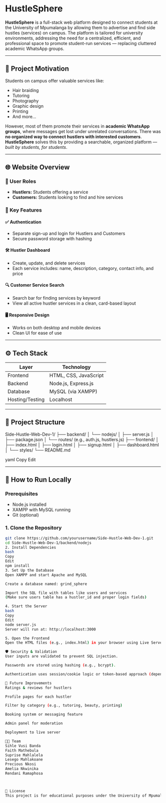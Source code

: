 # HustleSphere

**HustleSphere** is a full-stack web platform designed to connect students at the University of Mpumalanga by allowing them to advertise and find side hustles (services) on campus. The platform is tailored for university environments, addressing the need for a centralized, efficient, and professional space to promote student-run services — replacing cluttered academic WhatsApp groups.

---

## 🧠 Project Motivation

Students on campus offer valuable services like:
- Hair braiding
- Tutoring
- Photography
- Graphic design
- Printing
- And more…

However, most of them promote their services in **academic WhatsApp groups**, where messages get lost under unrelated conversations. There was **no organized way to connect hustlers with interested customers**.  
**HustleSphere** solves this by providing a searchable, organized platform — *built by students, for students*.

---

## 🌐 Website Overview

### 👥 User Roles
- **Hustlers:** Students offering a service
- **Customers:** Students looking to find and hire services

### 🧩 Key Features

#### ✅ Authentication
- Separate sign-up and login for Hustlers and Customers
- Secure password storage with hashing

#### 🛠️ Hustler Dashboard
- Create, update, and delete services
- Each service includes: name, description, category, contact info, and price

#### 🔍 Customer Service Search
- Search bar for finding services by keyword
- View all active hustler services in a clean, card-based layout

#### 🖥️ Responsive Design
- Works on both desktop and mobile devices
- Clean UI for ease of use

---

## ⚙️ Tech Stack

| Layer      | Technology               |
|------------|---------------------------|
| Frontend   | HTML, CSS, JavaScript     |
| Backend    | Node.js, Express.js       |
| Database   | MySQL (via XAMPP)         |
| Hosting/Testing | Localhost             |

---

## 📁 Project Structure

Side-Hustle-Web-Dev-1/
├── backend/
│ └── nodejs/
│ ├── server.js
│ ├── package.json
│ └── routes/ (e.g., auth.js, hustlers.js)
├── frontend/
│ ├── index.html
│ ├── login.html
│ ├── signup.html
│ ├── dashboard.html
│ └── styles/
└── README.md

yaml
Copy
Edit

---

## 🧪 How to Run Locally

### Prerequisites
- Node.js installed
- XAMPP with MySQL running
- Git (optional)

### 1. Clone the Repository
```bash
git clone https://github.com/yourusername/Side-Hustle-Web-Dev-1.git
cd Side-Hustle-Web-Dev-1/backend/nodejs
2. Install Dependencies
bash
Copy
Edit
npm install
3. Set Up the Database
Open XAMPP and start Apache and MySQL

Create a database named: grind_sphere

Import the SQL file with tables like users and services
(Make sure users table has a hustler_id and proper login fields)

4. Start the Server
bash
Copy
Edit
node server.js
Server will run at: http://localhost:3000

5. Open the Frontend
Open the HTML files (e.g., index.html) in your browser using Live Server or file path.

🛡️ Security & Validation
User inputs are validated to prevent SQL injection.

Passwords are stored using hashing (e.g., bcrypt).

Authentication uses session/cookie logic or token-based approach (depending on implementation).

🚀 Future Improvements
Ratings & reviews for hustlers

Profile pages for each hustler

Filter by category (e.g., tutoring, beauty, printing)

Booking system or messaging feature

Admin panel for moderation

Deployment to live server

👨‍💻 Team
Sihle Vusi Banda 
Faith Mathebula
Suprise Mahlalela
Lesego Mahlakoane
Precious Nkosi
Amelia Nkwinika
Rendani Ramaphosa 



📜 License
This project is for educational purposes under the University of Mpumalanga Web Development module.